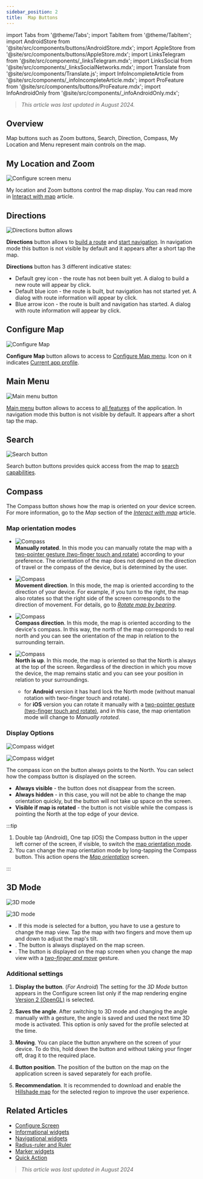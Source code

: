 ```yaml
---
sidebar_position: 2
title:  Map Buttons
---
```


import Tabs from '@theme/Tabs';
import TabItem from '@theme/TabItem';
import AndroidStore from '@site/src/components/buttons/AndroidStore.mdx';
import AppleStore from '@site/src/components/buttons/AppleStore.mdx';
import LinksTelegram from '@site/src/components/_linksTelegram.mdx';
import LinksSocial from '@site/src/components/_linksSocialNetworks.mdx';
import Translate from '@site/src/components/Translate.js';
import InfoIncompleteArticle from '@site/src/components/_infoIncompleteArticle.mdx';
import ProFeature from '@site/src/components/buttons/ProFeature.mdx';
import InfoAndroidOnly from '@site/src/components/_infoAndroidOnly.mdx';

> *This article was last updated in August 2024.*

## Overview

Map buttons such as Zoom buttons, Search, Direction, Compass, My Location and Menu represent main controls on the map.


## My Location and Zoom

![Configure screen menu](@site/static/img/widgets/location_zoom_buttons.png)

My location and Zoom buttons control the map display. You can read more in [Interact with map](../map/interact-with-map.md#my-location--zoom) article.


## Directions

![Directions button allows](@site/static/img/widgets/directions_button_allows.png)

**Directions** button allows to [build a route](../navigation/index.md) and [start navigation](../navigation/index.md). In navigation mode this button is not visible by default and it appears after a short tap the map.

**Directions** button has 3 different indicative states:

- Default grey icon - the route has not been built yet. A dialog to build a new route will appear by click.
- Default blue icon - the route is built, but navigation has not started yet. A dialog with route information will appear by click.
- Blue arrow icon - the route is built and navigation has started. A dialog with route information will appear by click.


## Configure Map

![Configure Map](@site/static/img/widgets/configure_map.png)

**Configure Map** button allows to access to [Configure Map menu](../map/configure-map-menu.md). Icon on it indicates [Current app profile](../personal/profiles.md).


## Main Menu

![Main menu button](@site/static/img/widgets/main_menu_button.png)

[Main menu](../start-with/main-menu.md) button allows to access to [all features](../start-with/main-menu.md) of the application. In navigation mode this button is not visible by default. It appears after a short tap the map.


## Search

![Search button](@site/static/img/widgets/search_button.png)

Search button buttons provides quick access from the map to [search capabilities](../search/index.md).


## Compass

The Compass button shows how the map is oriented on your device screen. For more information, go to the *Map* section of the [*Interact with map*](../map/interact-with-map.md#map-orientation--compass) article.  

<!--

|  |  |
|:------------|:----------- |
| ![Compass widget](@site/static/img/widgets/map_butt_north_up_ios.png)   | **North is up (fixed)**. The map is fixed in the North direction, which is the top edge of your device. Similar to physical maps. |
| ![Compass widget](@site/static/img/widgets/map_butt_movem_dir_ios.png)  | **Movement direction**. The map rotates relative to the direction of your movement known from GPS data. For details, go to [*Rotate map by bearing*](../map/interact-with-map#rotate-map-by-bearing).  |
| ![Compass widget](@site/static/img/widgets/map_butt_compas_dir_ios.png) | **Compass direction**        |
| ![Compass widget](@site/static/img/widgets/map_butt_manually_ios.png)   | **Manually rotated (fixed)** |

-->

### Map orientation modes

- ![Compass](@site/static/img/widgets/map_butt_manually_ios.png)  
**Manually rotated**. In this mode you can manually rotate the map with a [two-pointer gesture (two-finger touch and rotate)](../map/interact-with-map.md#gestures) according to your preference. The orientation of the map does not depend on the direction of travel or the compass of the device, but is determined by the user.

- ![Compass](@site/static/img/widgets/map_butt_movem_dir_ios.png)  
**Movement direction**. In this mode, the map is oriented according to the direction of your device. For example, if you turn to the right, the map also rotates so that the right side of the screen corresponds to the direction of movement. For details, go to [*Rotate map by bearing*](../map/interact-with-map#rotate-map-by-bearing).

- ![Compass](@site/static/img/widgets/map_butt_compas_dir_ios.png)  
**Compass direction**. In this mode, the map is oriented according to the device's compass. In this way, the north of the map corresponds to real north and you can see the orientation of the map in relation to the surrounding terrain.

- ![Compass](@site/static/img/widgets/map_butt_north_up_ios.png)  
**North is up**. In this mode, the map is oriented so that the North is always at the top of the screen. Regardless of the direction in which you move the device, the map remains static and you can see your position in relation to your surroundings.  
   - for **Android** version it has hard lock the North mode (without manual rotation with twor-finger touch and rotate).
   - for **iOS** version you can rotate it manually with a [two-pointer gesture (two-finger touch and rotate)](../map/interact-with-map.md#gestures), and in this case, the map orientation mode will change to *Manually rotated*.


### Display Options

<Tabs groupId="operating-systems">

<TabItem value="android" label="Android">  

*<Translate android="true" ids="shared_string_menu,map_widget_config,shared_string_buttons,default_buttons,map_widget_compass"/>*

![Compass widget](@site/static/img/widgets/map_butt_compass_widg_andr.png)

</TabItem>

<TabItem value="ios" label="iOS">  

*<Translate ios="true" ids="shared_string_menu,layer_map_appearance,shared_string_buttons,default_buttons,map_widget_compass"/>*

![Compass widget](@site/static/img/widgets/map_butt_compass_widg_ios.png)

</TabItem>

</Tabs>

The compass icon on the button always points to the North. You can select how the compass button is displayed on the screen.

- **Always visible** - the button does not disappear from the screen.
- **Always hidden** - in this case, you will not be able to change the map orientation quickly, but the button will not take up space on the screen.
- **Visible if map is rotated** - the button is not visible while the compass is pointing the North at the top edge of your device.  

:::tip

1. Double tap (Android), One tap (iOS) the Compass button in the upper left corner of the screen, if visible, to switch the [map orientation mode](../map/interact-with-map.md).
2. You can change the map orientation mode by long-tapping the Compass button. This action opens the [*Map orientation*](../map/interact-with-map.md#map-orientation-modes#map-orientation-modes) screen.

:::


## 3D Mode

<Tabs groupId="operating-systems">

<TabItem value="android" label="Android">  

*<Translate android="true" ids="shared_string_menu,map_widget_config,shared_string_buttons,default_buttons,map_3d_mode_action"/>*  

![3D mode](@site/static/img/widgets/map_butt_3D_mode_andr.png)

</TabItem>

<TabItem value="ios" label="iOS">  

*<Translate android="true" ids="shared_string_menu,map_widget_config,shared_string_buttons,default_buttons,map_3d_mode_action"/>*  

![3D mode](@site/static/img/widgets/map_butt_3D_mode_ios.png)

</TabItem>

</Tabs>  

- *<Translate android="true" ids="shared_string_hidden"/>*. If this mode is selected for a button, you have to use a gesture to change the map view. Tap the map with two fingers and move them up and down to adjust the map's tilt.  
- *<Translate android="true" ids="shared_string_visible"/>*. The button is always displayed on the map screen.
- *<Translate android="true" ids="visible_in_3d_mode"/>*. The button is displayed on the map screen when you change the map view with a [*two-finger and move*](../map/interact-with-map.md#gestures) gesture.  

### Additional settings  

1. **Display the button**. (*For Android*) The setting for the *3D Mode* button appears in the Configure screen list only if the map rendering engine [Version 2 (OpenGL)](../personal/global-settings.md#map-rendering-engine) is selected.

2. **Saves the angle**. After switching to 3D mode and changing the angle manually with a gesture, the angle is saved and used the next time 3D mode is activated. This option is only saved for the profile selected at the time.

3. **Moving**. You can place the button anywhere on the screen of your device. To do this, hold down the button and without taking your finger off, drag it to the required place.

4. **Button position**. The position of the button on the map on the application screen is saved separately for each profile.

5. **Recommendation**. It is recommended to download and enable the [Hillshade map](../plugins/contour-lines.md#configure-map-view) for the selected region to improve the user experience.


## Related Articles

- [Configure Screen](./configure-screen.md)
- [Informational widgets](./info-widgets.md)
- [Navigational widgets](./nav-widgets.md)
- [Radius-ruler and Ruler](./radius-ruler.md)
- [Marker widgets](./markers.md)
- [Quick Action](./quick-action.md)

> *This article was last updated in August 2024*
